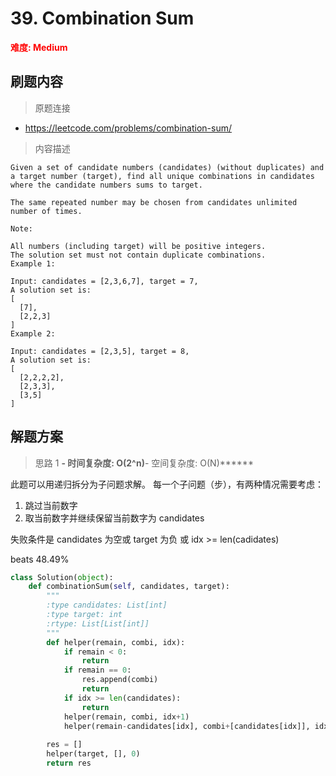 # 39. Combination Sum

**<font color=red>难度: Medium</font>**

## 刷题内容

> 原题连接

* https://leetcode.com/problems/combination-sum/

> 内容描述

```
Given a set of candidate numbers (candidates) (without duplicates) and a target number (target), find all unique combinations in candidates where the candidate numbers sums to target.

The same repeated number may be chosen from candidates unlimited number of times.

Note:

All numbers (including target) will be positive integers.
The solution set must not contain duplicate combinations.
Example 1:

Input: candidates = [2,3,6,7], target = 7,
A solution set is:
[
  [7],
  [2,2,3]
]
Example 2:

Input: candidates = [2,3,5], target = 8,
A solution set is:
[
  [2,2,2,2],
  [2,3,3],
  [3,5]
]

```

## 解题方案

> 思路 1
******- 时间复杂度: O(2^n)******- 空间复杂度: O(N)******

此题可以用递归拆分为子问题求解。
每一个子问题（步），有两种情况需要考虑：
1. 跳过当前数字
2. 取当前数字并继续保留当前数字为 candidates


失败条件是 candidates 为空或 target 为负 或 idx >= len(cadidates)

beats 48.49%

```python
class Solution(object):
    def combinationSum(self, candidates, target):
        """
        :type candidates: List[int]
        :type target: int
        :rtype: List[List[int]]
        """
        def helper(remain, combi, idx):
            if remain < 0:
                return 
            if remain == 0:
                res.append(combi)
                return
            if idx >= len(candidates):
                return
            helper(remain, combi, idx+1)
            helper(remain-candidates[idx], combi+[candidates[idx]], idx)
        
        res = []
        helper(target, [], 0)
        return res
```
